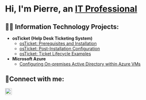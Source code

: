 <h1>Hi, I'm Pierre, an <a href="https://linkedin.com/in/pierremcgheewilliams">IT Professional</a>
</h1>

<h2>👨‍💻 Information Technology Projects:</h2>

- <b>osTicket (Help Desk Ticketing System)</b>
  - [osTicket: Prerequisites and Installation](https://github.com/pierremw/osticket-prereqs)
  - [osTicket: Post-Installation Configuration](https://github.com/pierremw/post-install-config)
  - [osTicket: Ticket Lifecycle Examples](https://github.com/pierremw/ticket-lifecycle)
- <b>Microsoft Azure</b>
  - [Configuring On-premises Active Directory within Azure VMs](https://github.com/pierremw/configure-ad)
 

<h2>🤳Connect with me:</h2>


[<img align="left" alt="Josh | LinkedIn" width="22px" src="https://cdn.jsdelivr.net/npm/simple-icons@v3/icons/linkedin.svg" />][linkedin]



[linkedin]: https://linkedin.com/in/pierremcgheewilliams

